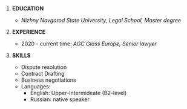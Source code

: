 # <KIRILL LEBEDEV>
## <Legal counsel>

1. **EDUCATION**
    * *Nizhny Novgorod State University, Legal School, Master degree*

2. **EXPERIENCE**
    * 2020 - current time: *AGC Glass Europe, Senior lawyer*

3. **SKILLS**
    * Dispute resolution
    * Contract Drafting
    * Business negotiations
    * Languages:
        * English: Upper-Intermideate (B2-level)
        * Russian: native speaker


